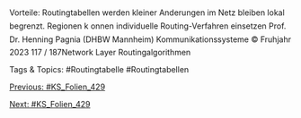 Vorteile:
Routingtabellen werden kleiner
Anderungen im Netz bleiben lokal begrenzt.
Regionen k onnen individuelle Routing-Verfahren einsetzen
Prof. Dr. Henning Pagnia (DHBW Mannheim) Kommunikationssysteme © Fruhjahr 2023 117 / 187Network Layer Routingalgorithmen

   Tags & Topics:
   #Routingtabelle
   #Routingtabellen

[Previous: #KS_Folien_429](KS_Folien_429.md)

[Next: #KS_Folien_429](KS_Folien_429.md)